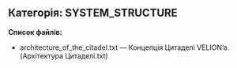 ## Категорія: SYSTEM_STRUCTURE

**Список файлів:**
- architecture_of_the_citadel.txt — Концепція Цитаделі VELION’a. (Архітектура Цитаделі.txt)


